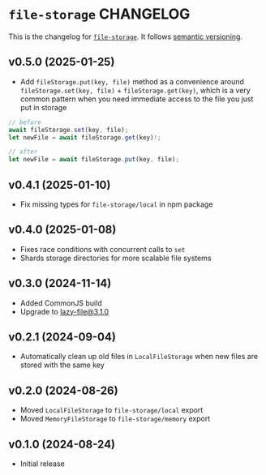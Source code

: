 # `file-storage` CHANGELOG

This is the changelog for [`file-storage`](https://github.com/mjackson/remix-the-web/tree/main/packages/file-storage). It follows [semantic versioning](https://semver.org/).

## v0.5.0 (2025-01-25)

- Add `fileStorage.put(key, file)` method as a convenience around `fileStorage.set(key, file)` + `fileStorage.get(key)`, which is a very common pattern when you need immediate access to the file you just put in storage

```ts
// before
await fileStorage.set(key, file);
let newFile = await fileStorage.get(key)!;

// after
let newFile = await fileStorage.put(key, file);
```

## v0.4.1 (2025-01-10)

- Fix missing types for `file-storage/local` in npm package

## v0.4.0 (2025-01-08)

- Fixes race conditions with concurrent calls to `set`
- Shards storage directories for more scalable file systems

## v0.3.0 (2024-11-14)

- Added CommonJS build
- Upgrade to lazy-file@3.1.0

## v0.2.1 (2024-09-04)

- Automatically clean up old files in `LocalFileStorage` when new files are stored with the same key

## v0.2.0 (2024-08-26)

- Moved `LocalFileStorage` to `file-storage/local` export
- Moved `MemoryFileStorage` to `file-storage/memory` export

## v0.1.0 (2024-08-24)

- Initial release
